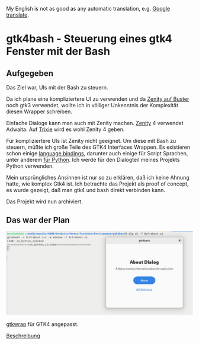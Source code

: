 My English is not as good as any automatic translation, e.g. [Google translate](https://translate.google.com/?hl=de&sl=de&tl=en&op=translate).

# gtk4bash - Steuerung eines gtk4 Fenster mit der Bash

## Aufgegeben

Das Ziel war, UIs mit der Bash zu steuern. 

Da ich plane eine kompliziertere UI zu verwenden und da [Zenity auf Buster](https://manpages.debian.org/buster/zenity/zenity.1.en.html) noch gtk3 verwendet, 
wollte ich in völliger Unkenntnis der Komplexität diesen Wrapper schreiben.


Einfache Dialoge kann man auch mit Zenity machen. [Zenity](https://gitlab.gnome.org/GNOME/zenity) 4 verwendet Adwaita. Auf [Trixie](https://linuxnews.de/debian-13-trixie-rueckt-noch-einen-schritt-naeher/) wird es wohl Zenity 4 geben.


Für kompliziertere UIs ist Zenity nicht geeignet. Um diese mit Bash zu steuern, müßte ich große Teile des GTK4 Interfaces Wrappen. Es existieren schon einige [language bindings](https://www.gtk.org/docs/language-bindings/), darunter auch einige für Script Sprachen, unter anderem [für Python](https://amolenaar.pages.gitlab.gnome.org/pygobject-docs/). Ich werde für den Dialogteil meines Projekts Python verwenden.


Mein ursprüngliches Ansinnen ist nur so zu erklären, daß ich keine Ahnung hatte, wie komplex Gtk4 ist. Ich betrachte das Projekt als proof of concept, es wurde gezeigt, daß man gtk4 und bash direkt verbinden kann. 

Das Projekt wird nun archiviert.

## Das war der Plan

![](help/about.png)


[gtkwrap](https://github.com/abecadel/gtkwrap) für GTK4 angepasst.

[Beschreibung](help/help.md)


